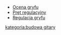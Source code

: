   - [Ocena gryfu](Ocena_gryfu "wikilink")
  - [Pręt regulacyjny](Pręt_regulacyjny "wikilink")
  - [Regulacja gryfu](Regulacja_gryfu "wikilink")

[kategoria:budowa gitary](kategoria:budowa_gitary "wikilink")
